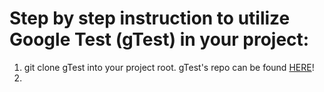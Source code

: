 # Step by step instruction to utilize Google Test (gTest) in your project:
1. git clone gTest into your project root. gTest's repo can be found [HERE](https://github.com/google/googletest.git)!
2.
